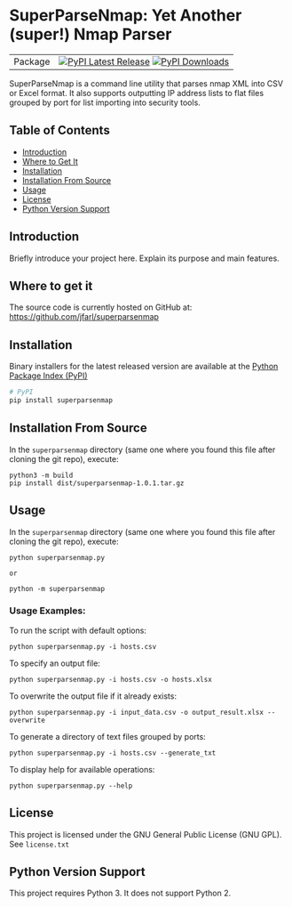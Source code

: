 # SuperParseNmap: Yet Another (super!) Nmap Parser

|   |  |
| ------------- | ------------- |
| Package  | [![PyPI Latest Release](https://img.shields.io/pypi/v/superparsenmap.svg)](https://pypi.org/project/superparsenmap/) [![PyPI Downloads](https://img.shields.io/pypi/dm/superparsenmap.svg?label=PyPI%20downloads)](https://pypi.org/project/superparsenmap/)  |

SuperParseNmap is a command line utility that parses nmap XML into CSV or Excel format.
It also supports outputting IP address lists to flat files grouped by port for list importing into security tools.

## Table of Contents

- [Introduction](#introduction)
- [Where to Get It](#where-to-get-it)
- [Installation](#installation)
- [Installation From Source](#installation-from-source)
- [Usage](#usage)
- [License](#license)
- [Python Version Support](#python-version-support)

## Introduction

Briefly introduce your project here. Explain its purpose and main features.

## Where to get it
The source code is currently hosted on GitHub at:
https://github.com/jfarl/superparsenmap

## Installation

Binary installers for the latest released version are available at the [Python
Package Index (PyPI)](https://pypi.org/project/Superparsenmap)

```bash
# PyPI
pip install superparsenmap
```

## Installation From Source
In the `superparsenmap` directory (same one where you found this file after
cloning the git repo), execute:

	python3 -m build
	pip install dist/superparsenmap-1.0.1.tar.gz

## Usage

In the `superparsenmap` directory (same one where you found this file after
cloning the git repo), execute:

	python superparsenmap.py

	or

	python -m superparsenmap

### Usage Examples:

To run the script with default options:
	
	python superparsenmap.py -i hosts.csv

To specify an output file:

	python superparsenmap.py -i hosts.csv -o hosts.xlsx

To overwrite the output file if it already exists:

	python superparsenmap.py -i input_data.csv -o output_result.xlsx --overwrite

To generate a directory of text files grouped by ports:

	python superparsenmap.py -i hosts.csv --generate_txt

To display help for available operations:

	python superparsenmap.py --help

## License

This project is licensed under the GNU General Public License (GNU GPL). See ``license.txt``

## Python Version Support
This project requires Python 3. It does not support Python 2.